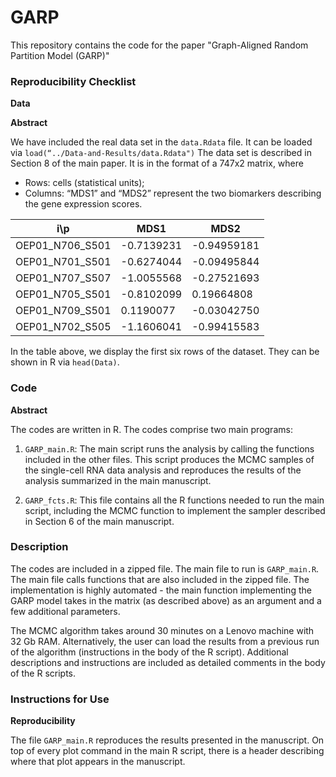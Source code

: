 # GARP
This repository contains the code for the paper "Graph-Aligned Random Partition Model (GARP)"

### Reproducibility Checklist
**Data**

**Abstract**

We have included the real data set in the `data.Rdata` file. It can be loaded via `load(“../Data-and-Results/data.Rdata")` The data set is described in Section 8 of the main paper. It is in the format of a 747x2 matrix, where

- Rows: cells (statistical units);
- Columns: “MDS1” and “MDS2” represent the two biomarkers describing the gene expression scores.

| i\p	          | MDS1      | MDS2        |
|-----------------|-----------|-------------|
| OEP01_N706_S501 |-0.7139231 |	-0.94959181 |
| OEP01_N701_S501 |-0.6274044 |	-0.09495844 |
| OEP01_N707_S507 |-1.0055568 |	-0.27521693 |
| OEP01_N705_S501 |-0.8102099 |	 0.19664808 |
| OEP01_N709_S501 | 0.1190077 |	-0.03042750 |
| OEP01_N702_S505 |-1.1606041 |	-0.99415583 |

In the table above, we display the first six rows of the dataset. They can be shown in R via `head(Data)`.

### Code
**Abstract**

The codes are written in R. 
The codes comprise two main programs:

 1. `GARP_main.R`: The main script runs the analysis by calling the functions included in the other files. This script produces the MCMC samples of the single-cell RNA data analysis and reproduces the results of the analysis summarized in the main manuscript.
 
 2. `GARP_fcts.R`: This file contains all the R functions needed to run the main script, including the MCMC function to implement the sampler described in Section 6 of the main manuscript. 
	
### Description 
The codes are included in a zipped file. 
The main file to run is `GARP_main.R`. 
The main file calls functions that are also included in the zipped file. 
The implementation is highly automated - the main function implementing the GARP model takes in the matrix (as described above) as an argument and a few additional parameters.


The MCMC algorithm takes around 30 minutes on a Lenovo machine with 32 Gb RAM. Alternatively, the user can load the results from a previous run of the algorithm (instructions in the body of the R script). Additional descriptions and instructions are included as detailed comments in the body of the R scripts.

### Instructions for Use
**Reproducibility**

The file `GARP_main.R` reproduces the results presented in the manuscript. On top of every plot command in the main R script, there is a header describing where that plot appears in the manuscript.

